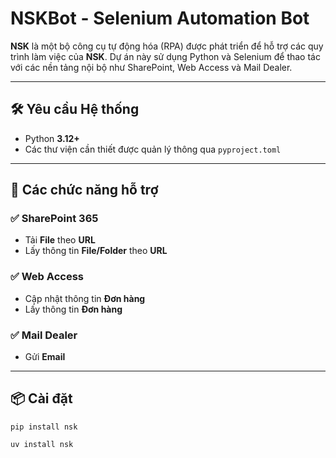 # NSKBot - Selenium Automation Bot

**NSK** là một bộ công cụ tự động hóa (RPA) được phát triển để hỗ trợ các quy trình làm việc của **NSK**. Dự án này sử dụng Python và Selenium để thao tác với các nền tảng nội bộ như SharePoint, Web Access và Mail Dealer.

---

## 🛠 Yêu cầu Hệ thống

- Python **3.12+**
- Các thư viện cần thiết được quản lý thông qua `pyproject.toml`

---

## 🚀 Các chức năng hỗ trợ

### ✅ SharePoint 365

- Tải **File** theo **URL**
- Lấy thông tin **File/Folder** theo **URL**

### ✅ Web Access

- Cập nhật thông tin **Đơn hàng**
- Lấy thông tin **Đơn hàng**

### ✅ Mail Dealer

- Gửi **Email**

---

## 📦 Cài đặt

```pip
pip install nsk
```
```uv
uv install nsk
```
